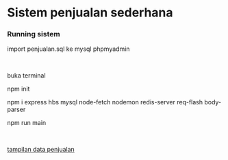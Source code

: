 <h1>Sistem penjualan sederhana</h1>
<h3>Running sistem</h3>

<p>import penjualan.sql ke mysql phpmyadmin</p>
<br>
<p>buka terminal</p>
<p>npm init</p>
<p>npm i express hbs mysql node-fetch nodemon redis-server req-flash body-parser</p>
<p>npm run main</p>

<br>
<a href ="http://localhost:8020/p"><p>tampilan data penjualan</p></a>
